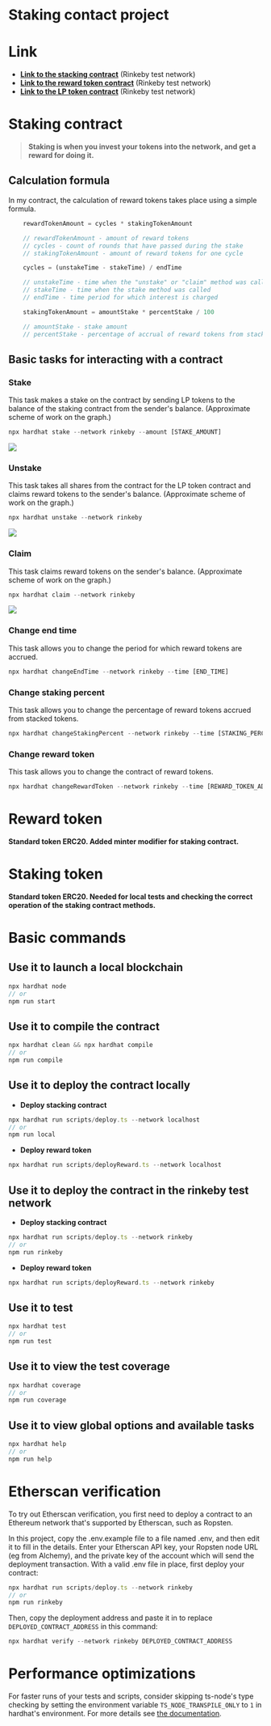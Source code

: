 # Staking contact project

# Link

- __[Link to the stacking contract](https://rinkeby.etherscan.io/address/0x2e3B0E7DCd2E0aeb56B67c6c24173CC0f64E82FF)__ (Rinkeby test network)
- __[Link to the reward token contract](https://rinkeby.etherscan.io/address/0x3b0475bd7e8511a2eda0318e90a7b9a505506400#writeContract/)__ (Rinkeby test network)
- __[Link to the LP token contract](https://rinkeby.etherscan.io/address/0xdc1d1a85f8de7ce48139cd3cbc61dabe2e85c4c3)__ (Rinkeby test network)

# Staking contract

 > __Staking is when you invest your tokens into the network, and get a reward for doing it.__

## Calculation formula

In my contract, the calculation of reward tokens takes place using a simple formula.

```JavaScript
    rewardTokenAmount = cycles * stakingTokenAmount

    // rewardTokenAmount - amount of reward tokens
    // cycles - count of rounds that have passed during the stake
    // stakingTokenAmount - amount of reward tokens for one cycle

    cycles = (unstakeTime - stakeTime) / endTime

    // unstakeTime - time when the "unstake" or "claim" method was called
    // stakeTime - time when the stake method was called
    // endTime - time period for which interest is charged 

    stakingTokenAmount = amountStake * percentStake / 100

    // amountStake - stake amount
    // percentStake - percentage of accrual of reward tokens from stacked tokens
```

## Basic tasks for interacting with a contract

### Stake

This task makes a stake on the contract by sending LP tokens to the balance of the staking contract from the sender's balance. (Approximate scheme of work on the graph.)

```JavaScript
npx hardhat stake --network rinkeby --amount [STAKE_AMOUNT]
```

[![](https://mermaid.ink/img/pako:eNpFj7sOgzAMRX8l8gw_kKESj3bqUIlupINFDEQ0CQpmqIB_b2ip6ulK5_haXqDxmkBCF3Dsxb1UTsTJ6opxMK4TjXccsOGHSNOTyOvrTbAfyP3BdyPf-WqJe69XUdSRuamlcAneHkrxqcggAUvBotHx7LIjBdyTJQUyRo1hUKDcFr151Mh01oZ9ANnic6IEcGZfvVwDksNMP6k0GF-wh7W9AYMIR0I)](https://mermaid.live/edit#pako:eNpFj7sOgzAMRX8l8gw_kKESj3bqUIlupINFDEQ0CQpmqIB_b2ip6ulK5_haXqDxmkBCF3Dsxb1UTsTJ6opxMK4TjXccsOGHSNOTyOvrTbAfyP3BdyPf-WqJe69XUdSRuamlcAneHkrxqcggAUvBotHx7LIjBdyTJQUyRo1hUKDcFr151Mh01oZ9ANnic6IEcGZfvVwDksNMP6k0GF-wh7W9AYMIR0I)

### Unstake

This task takes all shares from the contract for the LP token contract and claims reward tokens to the sender's balance. (Approximate scheme of work on the graph.)

```JavaScript
npx hardhat unstake --network rinkeby
```

[![](https://mermaid.ink/img/pako:eNptkLFuwjAQQH_Fuhn4gAyVgIQuHRB0szuc4iOxEp-RfVFVEf4dAwntUE-W3rtnnS9QB0tQQBPx3KrP0rDKZ62Pgp3jRtWBJWItX2q5fFMbfaBvjFZJ6Ih_4TSVnSxV-mP_v7C5R0ZP0gY7qq32jme0faD4rKMPA8uoSu1Ts0rEluLkVY83Xo2dzn1OpxffPTn2vUrTCnPt_W8NFuApenQ2L3-5zxqQljwZKPLVYuwMGL5mbzhbFKqskxChOGGfaAE4SDj-cA2FxIFmqXSYP9JP1vUGRvl0hA)](https://mermaid.live/edit#pako:eNptkLFuwjAQQH_Fuhn4gAyVgIQuHRB0szuc4iOxEp-RfVFVEf4dAwntUE-W3rtnnS9QB0tQQBPx3KrP0rDKZ62Pgp3jRtWBJWItX2q5fFMbfaBvjFZJ6Ih_4TSVnSxV-mP_v7C5R0ZP0gY7qq32jme0faD4rKMPA8uoSu1Ts0rEluLkVY83Xo2dzn1OpxffPTn2vUrTCnPt_W8NFuApenQ2L3-5zxqQljwZKPLVYuwMGL5mbzhbFKqskxChOGGfaAE4SDj-cA2FxIFmqXSYP9JP1vUGRvl0hA)


### Claim

This task claims reward tokens on the sender's balance. (Approximate scheme of work on the graph.)

```JavaScript
npx hardhat claim --network rinkeby
```

[![](https://mermaid.ink/img/pako:eNpFj0sKwkAMQK8yZF09QBeCtV7AuptxETqxHepkJE0Rsb274w-zCrz3IHlAmzxBCZ3gtTfH2rHJs7WN4hC4M21iFWz1ZFarjansgW4o3mgaiP_wU1UvZ46kffKz2dkY-Id2bySfGGOaWGdT2zh265HYk5yggEgSMfh8zeNVOdCeIjko8-pRBgeOl-xNV49Kex80CZRnvIxUAE6amju3UKpM9JPqgPmz-LWWJwwEUKw)](https://mermaid.live/edit#pako:eNpFj0sKwkAMQK8yZF09QBeCtV7AuptxETqxHepkJE0Rsb274w-zCrz3IHlAmzxBCZ3gtTfH2rHJs7WN4hC4M21iFWz1ZFarjansgW4o3mgaiP_wU1UvZ46kffKz2dkY-Id2bySfGGOaWGdT2zh265HYk5yggEgSMfh8zeNVOdCeIjko8-pRBgeOl-xNV49Kex80CZRnvIxUAE6amju3UKpM9JPqgPmz-LWWJwwEUKw)

### Change end time

This task allows you to change the period for which reward tokens are accrued.

```JavaScript
npx hardhat changeEndTime --network rinkeby --time [END_TIME]
```

### Change staking percent

This task allows you to change the percentage of reward tokens accrued from stacked tokens.

```JavaScript
npx hardhat changeStakingPercent --network rinkeby --time [STAKING_PERCENT]
```

### Change reward token

This task allows you to change the contract of reward tokens.

```JavaScript
npx hardhat changeRewardToken --network rinkeby --time [REWARD_TOKEN_ADDRESS]
```

# Reward token

__Standard token ERС20. Added minter modifier for staking contract.__

# Staking token

__Standard token ERС20. Needed for local tests and checking the correct operation of the staking contract methods.__

# Basic commands

## Use it to launch a local blockchain

```TypeScript
npx hardhat node
// or
npm run start
```

## Use it to compile the contract

```TypeScript
npx hardhat clean && npx hardhat compile
// or
npm run compile
```

## Use it to deploy the contract locally

- __Deploy stacking contract__

```TypeScript
npx hardhat run scripts/deploy.ts --network localhost
// or
npm run local
```

- __Deploy reward token__

```TypeScript
npx hardhat run scripts/deployReward.ts --network localhost
```

## Use it to deploy the contract in the rinkeby test network

- __Deploy stacking contract__

```TypeScript
npx hardhat run scripts/deploy.ts --network rinkeby
// or
npm run rinkeby
```

- __Deploy reward token__

```TypeScript
npx hardhat run scripts/deployReward.ts --network rinkeby
```

## Use it to test

```TypeScript
npx hardhat test
// or
npm run test
```

## Use it to view the test coverage

```TypeScript
npx hardhat coverage
// or
npm run coverage
```

## Use it to view global options and available tasks

```TypeScript
npx hardhat help
// or
npm run help
```

# Etherscan verification

To try out Etherscan verification, you first need to deploy a contract to an Ethereum network that's supported by Etherscan, such as Ropsten.

In this project, copy the .env.example file to a file named .env, and then edit it to fill in the details. Enter your Etherscan API key, your Ropsten node URL (eg from Alchemy), and the private key of the account which will send the deployment transaction. With a valid .env file in place, first deploy your contract:

```TypeScript
npx hardhat run scripts/deploy.ts --network rinkeby
// or
npm run rinkeby
```

Then, copy the deployment address and paste it in to replace `DEPLOYED_CONTRACT_ADDRESS` in this command:

```TypeScript
npx hardhat verify --network rinkeby DEPLOYED_CONTRACT_ADDRESS
```

# Performance optimizations

For faster runs of your tests and scripts, consider skipping ts-node's type checking by setting the environment variable `TS_NODE_TRANSPILE_ONLY` to `1` in hardhat's environment. For more details see [the documentation](https://hardhat.org/guides/typescript.html#performance-optimizations).
